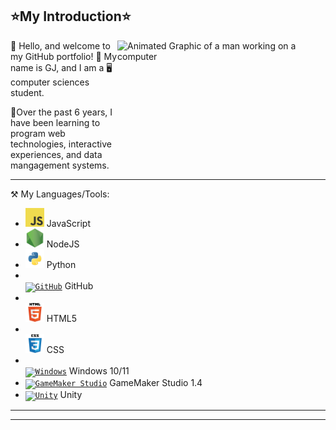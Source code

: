 ## ⭐My Introduction⭐
<p id="intro">
<img align="right" alt="Animated Graphic of a man working on a computer" src="https://github.com/abhisheknaiidu/abhisheknaiidu/blob/master/code.gif?raw=true" width="333" height="213">
💫 Hello, and welcome to my GitHub portfolio! 👋
My name is GJ, and I am a 🖥️computer sciences student. 

</p>

<p id="intro_2">
💫Over the past 6 years, I have been learning to program web technologies, interactive experiences, and data mangagement systems. 


</p>

<hr>

<p id="tools">
⚒️ My Languages/Tools: 

- <a href="https://github.com/topics/javascript"><code><img alt="JavaScript" height="30" src="https://raw.githubusercontent.com/github/explore/80688e429a7d4ef2fca1e82350fe8e3517d3494d/topics/javascript/javascript.png"></code></a> JavaScript
- <a href="https://github.com/topics/nodejs"><code><img alt="NodeJS" height="30" src="https://raw.githubusercontent.com/github/explore/80688e429a7d4ef2fca1e82350fe8e3517d3494d/topics/nodejs/nodejs.png"></code></a> NodeJS
- <a href="https://github.com/topics/python"><code><img alt="Python" height="30" src="https://raw.githubusercontent.com/github/explore/80688e429a7d4ef2fca1e82350fe8e3517d3494d/topics/python/python.png"></code></a> Python
- <a href="https://github.com/topics/github"> <code> <img alt="GitHub" height="30" src="https://www.pngkey.com/png/full/178-1787508_github-icon-download-at-icons8-white-github-icon.png"></code></a> GitHub
- <a href="https://github.com/topics/html"> <code> <img alt="HTML5" height="30" src="https://raw.githubusercontent.com/github/explore/80688e429a7d4ef2fca1e82350fe8e3517d3494d/topics/html/html.png"></code></a> HTML5
 - <a href="https://github.com/topics/css"> <code> <img alt="CSS" height="30" src="https://raw.githubusercontent.com/github/explore/80688e429a7d4ef2fca1e82350fe8e3517d3494d/topics/css/css.png"></code></a> CSS
 - <a href="https://github.com/topics/windows"> <code> <img alt="Windows" height="30" src="https://preview.redd.it/ne6ukkej06t71.png?auto=webp&s=fbdc1cb1d60306fba3098f7b75a8e01812a97ada"></code></a> Windows 10/11
 - <a href="https://gamemaker.io/en/gamemaker"> <code><img alt="GameMaker Studio" height="30" src="https://icon-library.com/images/gamemaker-icon/gamemaker-icon-18.jpg"></code></a> GameMaker Studio 1.4
 - <a href="https://unity.com"> <code><img alt="Unity" height="30" src="https://www.shareicon.net/data/128x128/2015/09/24/106337_3d_512x512.png"></code></a> Unity
</p>
<hr>



<hr>

<!--p align="center"> <img src="https://github-readme-stats.vercel.app/api?username=cat-loaf&show_icons=true&hide=stars,issues,contribs" alt="Granth's Stats" />

<hr>
🔖My Socials:
<br>
LinkedIn - <a href="https://www.linkedin.com/in/granth-jain-9798501a7/"><img alt="LinkedIn social" height="20" src="https://cdn-icons-png.flaticon.com/512/174/174857.png"></a> 

YouTube - <a href="https://www.youtube.com/channel/UCwyyuvkRAPJoH1iUKAKSmkA"><img alt="Youtube social" width="20" src="http://assets.stickpng.com/images/580b57fcd9996e24bc43c545.png"></a>
<hr-->
